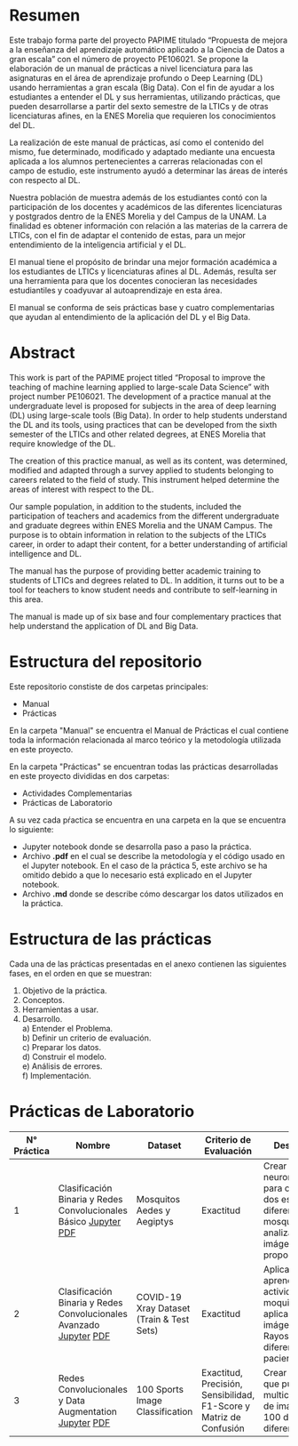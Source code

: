 # Resumen

Este trabajo forma parte del proyecto PAPIME titulado “Propuesta de mejora a la enseñanza del aprendizaje automático aplicado a la Ciencia de Datos a gran escala” con el número de proyecto PE106021. Se propone la elaboración de un manual de prácticas a nivel licenciatura para las asignaturas en el área de aprendizaje profundo o Deep Learning (DL) usando herramientas a gran escala (Big Data). Con el fin de ayudar a los estudiantes a entender el DL y sus herramientas, utilizando prácticas, que pueden desarrollarse a partir del sexto semestre de la LTICs y de otras licenciaturas afines, en la ENES Morelia que requieren los conocimientos del DL.

La realización de este manual de prácticas, así como el contenido del mismo, fue determinado, modificado y adaptado mediante una encuesta aplicada a los alumnos pertenecientes a carreras relacionadas con el campo de estudio, este instrumento ayudó a determinar las áreas de interés con respecto al DL.
	
Nuestra población de muestra además de los estudiantes contó con la participación de los docentes y académicos de las diferentes licenciaturas y postgrados dentro de la ENES Morelia y del Campus de la UNAM. La finalidad es obtener información con relación a las materias de la carrera de LTICs, con el fin de adaptar el contenido de estas, para un mejor entendimiento de la inteligencia artificial y el DL.

El manual tiene el propósito de brindar una mejor formación académica a los estudiantes de LTICs y licenciaturas afines al DL. Además, resulta ser una herramienta para que los docentes conocieran las necesidades estudiantiles y coadyuvar al autoaprendizaje en esta área.

El manual se conforma de seis prácticas base y cuatro complementarias que ayudan al entendimiento de la aplicación del DL y el Big Data.

# Abstract

This work is part of the PAPIME project titled “Proposal to improve the teaching of machine learning applied to large-scale Data Science” with project number PE106021. The development of a practice manual at the undergraduate level is proposed for subjects in the area of deep learning (DL) using large-scale tools (Big Data). In order to help students understand the DL and its tools, using practices that can be developed from the sixth semester of the LTICs and other related degrees, at ENES Morelia that require knowledge of the DL.

The creation of this practice manual, as well as its content, was determined, modified and adapted through a survey applied to students belonging to careers related to the field of study. This instrument helped determine the areas of interest with respect to the DL.

Our sample population, in addition to the students, included the participation of teachers and academics from the different undergraduate and graduate degrees within ENES Morelia and the UNAM Campus. The purpose is to obtain information in relation to the subjects of the LTICs career, in order to adapt their content, for a better understanding of artificial intelligence and DL.

The manual has the purpose of providing better academic training to students of LTICs and degrees related to DL. In addition, it turns out to be a tool for teachers to know student needs and contribute to self-learning in this area.

The manual is made up of six base and four complementary practices that help understand the application of DL and Big Data.

# Estructura del repositorio

Este repositorio constiste de dos carpetas principales:
- Manual
- Prácticas

En la carpeta "Manual" se encuentra el Manual de Prácticas el cual contiene toda la información relacionada al marco teórico y la metodología utilizada en este proyecto.

En la carpeta "Prácticas" se encuentran todas las prácticas desarrolladas en este proyecto divididas en dos carpetas:
- Actividades Complementarias
- Prácticas de Laboratorio

A su vez cada pŕactica se encuentra en una carpeta en la que se encuentra lo siguiente:
- Jupyter notebook donde se desarrolla paso a paso la práctica.
- Archivo **.pdf** en el cual se describe la metodología y el código usado en el Jupyter notebook. En el caso de la práctica 5, este archivo se ha omitido debido a que lo necesario está explicado en el Jupyter notebook.
- Archivo **.md** donde se describe cómo descargar los datos utilizados en la práctica.

# Estructura de las prácticas
Cada una de las prácticas presentadas en el anexo contienen las siguientes fases,
en el orden en que se muestran:

1. Objetivo de la práctica.
2. Conceptos.
3. Herramientas a usar.
4. Desarrollo. <br>
  a) Entender el Problema. <br>
  b) Definir un criterio de evaluación. <br>
  c) Preparar los datos. <br>
  d) Construir el modelo. <br>
  e) Análisis de errores. <br>
  f) Implementación. <br>

# Prácticas de Laboratorio
| N°  Práctica | Nombre                                                     | Dataset                                         | Criterio de  Evaluación     | Descripción                                                                                                                                                                     |
|--------------|------------------------------------------------------------|-------------------------------------------------|-----------------------------|---------------------------------------------------------------------------------------------------------------------------------------------------------------------------------|
| 1            | Clasificación Binaria y Redes Convolucionales Básico  [Jupyter](https://github.com/BruceHGinori/Practicas-DL/blob/main/Pr%C3%A1cticas/Pr%C3%A1cticas%20de%20Laboratorio/Pr%C3%A1ctica%201%20Mosquitos/TF-Mosquitos.ipynb)  [PDF](https://github.com/BruceHGinori/Practicas-DL/blob/main/Pr%C3%A1cticas/Pr%C3%A1cticas%20de%20Laboratorio/Pr%C3%A1ctica%201%20Mosquitos/Pr%C3%A1ctica_1_TF_Mosquitos.pdf)                | Mosquitos Aedes y Aegiptys                           | Exactitud | Crear una red neuronal básica para clasificar dos especies diferentes de mosquitos analizando las imágenes proporcionadas.                             |
| 2            | Clasificación Binaria y Redes Convolucionales Avanzado  [Jupyter](https://github.com/BruceHGinori/Practicas-DL/blob/main/Pr%C3%A1cticas/Pr%C3%A1cticas%20de%20Laboratorio/Pr%C3%A1ctica%202%20Pulmones/TF-Pulmones.ipynb)  [PDF](https://github.com/BruceHGinori/Practicas-DL/blob/main/Pr%C3%A1cticas/Pr%C3%A1cticas%20de%20Laboratorio/Pr%C3%A1ctica%202%20Pulmones/Pr%C3%A1ctica_2_TF_Pulmones.pdf)                | COVID-19 Xray Dataset (Train \& Test Sets)                           | Exactitud | Aplicar lo aprendido en la actividad de los moquitos pero aplicado a imágenes de Rayos X de diferentes pacientes.                             |
| 3            | Redes Convolucionales y Data Augmentation  [Jupyter](https://github.com/BruceHGinori/Practicas-DL/blob/main/Pr%C3%A1cticas/Pr%C3%A1cticas%20de%20Laboratorio/Pr%C3%A1ctica%203%20Deportes/TF-Deportes.ipynb)  [PDF](https://github.com/BruceHGinori/Practicas-DL/blob/main/Pr%C3%A1cticas/Pr%C3%A1cticas%20de%20Laboratorio/Pr%C3%A1ctica%203%20Deportes/Pr%C3%A1ctica_3_TF_Deportes.pdf)                | 100 Sports Image Classification                           | Exactitud, Precisión, Sensibilidad, F1-Score y Matriz de Confusión | Crear un modelo que pueda hacer multiclasificación de imágenes de 100 deportes diferentes.                             |
